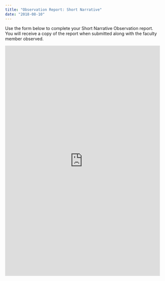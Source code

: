 ```yaml
---
title: "Observation Report: Short Narrative"
date: "2018-08-10"
---
```


Use the form below to complete your Short Narrative Observation report. You will receive a copy of the report when submitted along with the faculty member observed.

<iframe src="https://docs.google.com/forms/d/e/1FAIpQLSd1ldmjLf69NYER0fXU7_bJgEq5Ve5WGtggxggGAMXo_WdJTw/viewform?embedded=true" width="100%" height="750" frameborder="0" marginheight="0" marginwidth="0">Loading...</iframe>
